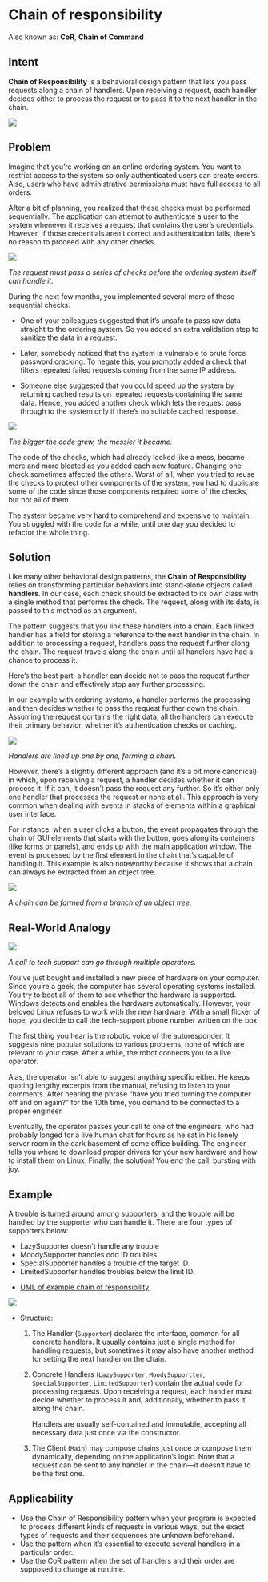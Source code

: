 # Chain of responsibility
Also known as: **CoR**, **Chain of Command**

## Intent

**Chain of Responsibility** is a behavioral design pattern that lets you pass requests along a chain of handlers. Upon receiving a request, each handler decides either to process the request or to pass it to the next handler in the chain.

![](imgs/chain-of-responsibility.png)

## Problem

Imagine that you’re working on an online ordering system. You want to restrict access to the system so only authenticated users can create orders. Also, users who have administrative permissions must have full access to all orders.

After a bit of planning, you realized that these checks must be performed sequentially. The application can attempt to authenticate a user to the system whenever it receives a request that contains the user’s credentials. However, if those credentials aren’t correct and authentication fails, there’s no reason to proceed with any other checks.

![](imgs/problem1-en.png)

*The request must pass a series of checks before the ordering system itself can handle it.*

During the next few months, you implemented several more of those sequential checks.

- One of your colleagues suggested that it’s unsafe to pass raw data straight to the ordering system. So you added an extra validation step to sanitize the data in a request.

- Later, somebody noticed that the system is vulnerable to brute force password cracking. To negate this, you promptly added a check that filters repeated failed requests coming from the same IP address.

- Someone else suggested that you could speed up the system by returning cached results on repeated requests containing the same data. Hence, you added another check which lets the request pass through to the system only if there’s no suitable cached response.

![](imgs/problem2-en.png)

*The bigger the code grew, the messier it became.*

The code of the checks, which had already looked like a mess, became more and more bloated as you added each new feature. Changing one check sometimes affected the others. Worst of all, when you tried to reuse the checks to protect other components of the system, you had to duplicate some of the code since those components required some of the checks, but not all of them.

The system became very hard to comprehend and expensive to maintain. You struggled with the code for a while, until one day you decided to refactor the whole thing.

## Solution
Like many other behavioral design patterns, the **Chain of Responsibility** relies on transforming particular behaviors into stand-alone objects called **handlers**. In our case, each check should be extracted to its own class with a single method that performs the check. The request, along with its data, is passed to this method as an argument.

The pattern suggests that you link these handlers into a chain. Each linked handler has a field for storing a reference to the next handler in the chain. In addition to processing a request, handlers pass the request further along the chain. The request travels along the chain until all handlers have had a chance to process it.

Here’s the best part: a handler can decide not to pass the request further down the chain and effectively stop any further processing.

In our example with ordering systems, a handler performs the processing and then decides whether to pass the request further down the chain. Assuming the request contains the right data, all the handlers can execute their primary behavior, whether it’s authentication checks or caching.

![](imgs/solution1-en.png)

*Handlers are lined up one by one, forming a chain.*

However, there’s a slightly different approach (and it’s a bit more canonical) in which, upon receiving a request, a handler decides whether it can process it. If it can, it doesn’t pass the request any further. So it’s either only one handler that processes the request or none at all. This approach is very common when dealing with events in stacks of elements within a graphical user interface.

For instance, when a user clicks a button, the event propagates through the chain of GUI elements that starts with the button, goes along its containers (like forms or panels), and ends up with the main application window. The event is processed by the first element in the chain that’s capable of handling it. This example is also noteworthy because it shows that a chain can always be extracted from an object tree.

![](imgs/solution2-en.png)

*A chain can be formed from a branch of an object tree.*

## Real-World Analogy
![](imgs/chain-of-responsibility-comic-1-en.png)

*A call to tech support can go through multiple operators.*

You’ve just bought and installed a new piece of hardware on your computer. Since you’re a geek, the computer has several operating systems installed. You try to boot all of them to see whether the hardware is supported. Windows detects and enables the hardware automatically. However, your beloved Linux refuses to work with the new hardware. With a small flicker of hope, you decide to call the tech-support phone number written on the box.

The first thing you hear is the robotic voice of the autoresponder. It suggests nine popular solutions to various problems, none of which are relevant to your case. After a while, the robot connects you to a live operator.

Alas, the operator isn’t able to suggest anything specific either. He keeps quoting lengthy excerpts from the manual, refusing to listen to your comments. After hearing the phrase “have you tried turning the computer off and on again?” for the 10th time, you demand to be connected to a proper engineer.

Eventually, the operator passes your call to one of the engineers, who had probably longed for a live human chat for hours as he sat in his lonely server room in the dark basement of some office building. The engineer tells you where to download proper drivers for your new hardware and how to install them on Linux. Finally, the solution! You end the call, bursting with joy.

## Example
A trouble is turned around among supporters, and the trouble will be handled by the supporter who can handle it.
There are four types of supporters below:
* LazySupporter doesn't handle any trouble
* MoodySupporter handles odd ID troubles
* SpecialSupporter handles a trouble of the target ID.
* LimitedSupporter handles troubles below the limit ID.

- [UML of example chain of responsibility](https://htmlpreview.github.io/?https://github.com/takaakit/uml-diagram-for-python-design-pattern-examples/blob/master/behavioral_patterns/chain_of_responsibility/DiagramMap.html)

![](imgs/uml-chain-of-reponsibility.jpg)

- Structure:
    1. The Handler (`Supporter`) declares the interface, common for all concrete handlers. It usually contains just a single method for handling requests, but sometimes it may also have another method for setting the next handler on the chain.
    2. Concrete Handlers (`LazySupporter`, `MoodySupportter`, `SpecialSupporter`, `LimitedSupporter`) contain the actual code for processing requests. Upon receiving a request, each handler must decide whether to process it and, additionally, whether to pass it along the chain.

        Handlers are usually self-contained and immutable, accepting all necessary data just once via the constructor.
    3. The Client (`Main`) may compose chains just once or compose them dynamically, depending on the application’s logic. Note that a request can be sent to any handler in the chain—it doesn’t have to be the first one.

##  Applicability
- Use the Chain of Responsibility pattern when your program is expected to process different kinds of requests in various ways, but the exact types of requests and their sequences are unknown beforehand.
- Use the pattern when it’s essential to execute several handlers in a particular order.
- Use the CoR pattern when the set of handlers and their order are supposed to change at runtime.